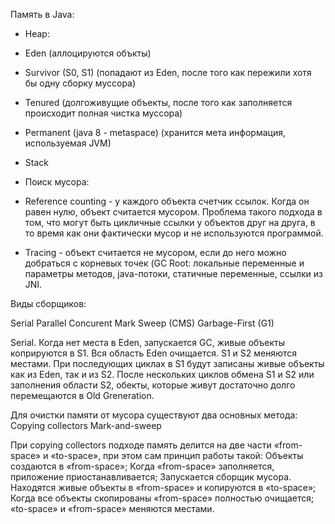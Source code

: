 Память в Java:
- Heap:
 - Eden (аллоцируются объкты)
 - Survivor (S0, S1) (попадают из Eden, после того как пережили хотя бы одну сборку муссора)
 - Tenured (долгоживущие объекты, после того как заполняется происходит полная чистка муссора)
 - Permanent (java 8 - metaspace) (хранится мета информация, используемая JVM)
- Stack

- Поиск мусора:
- Reference counting - у каждого объекта счетчик ссылок. Когда он равен нулю, объект считается мусором. Проблема такого подхода в том, что могут быть цикличные ссылки у объектов друг на друга, в то время как они фактически
мусор и не используются программой.
- Tracing - объект считается не мусором, если до него можно добраться с корневых точек 
(GC Root: локальные переменные и параметры методов, java-потоки, статичные переменные, ссылки из JNI.

Виды сборщиков:

Serial
Parallel
Concurent Mark Sweep (CMS)
Garbage-First (G1)

Serial. Когда нет места в Eden, запускается GC, живые объекты коприруются в S1. 
Вся область Eden очищается. S1 и S2 меняются местами. При последующих циклах в S1 будут записаны живые объекты как из Eden, так и из S2. 
После нескольких циклов обмена S1 и S2 или заполнения области S2, обекты, которые живут достаточно долго перемещаются в Old Greneration.

Для очистки памяти от мусора существуют два основных метода:
Copying collectors
Mark-and-sweep

При copying collectors подходе память делится на две части «from-space» и «to-space», при этом сам принцип работы такой:
Объекты создаются в «from-space»;
Когда «from-space» заполняется, приложение приостанавливается;
Запускается сборщик мусора. Находятся живые объекты в «from-space» и копируются в «to-space»;
Когда все объекты скопированы «from-space» полностью очищается;
«to-space» и «from-space» меняются местами.
